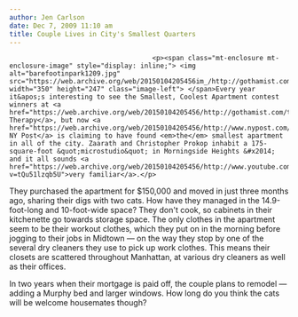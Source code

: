 ```yaml
---
author: Jen Carlson
date: Dec 7, 2009 11:10 am
title: Couple Lives in City's Smallest Quarters
---
```


	
										<p><span class="mt-enclosure mt-enclosure-image" style="display: inline;"> <img alt="barefootinpark1209.jpg" src="https://web.archive.org/web/20150104205456im_/http://gothamist.com/attachments/arts_jen/barefootinpark1209.jpg" width="350" height="247" class="image-left"> </span>Every year it&apos;s interesting to see the Smallest, Coolest Apartment contest winners at <a href="https://web.archive.org/web/20150104205456/http://gothamist.com/tags/apartmenttherapy">Apartment Therapy</a>, but now <a href="https://web.archive.org/web/20150104205456/http://www.nypost.com/p/news/local/manhattan/cozy_crazy_couple_makes_tight_studio_R15ToNFTaJE3c17zkw4efP">the NY Post</a> is claiming to have found <em>the</em> smallest apartment in all of the city. Zaarath and Christopher Prokop inhabit a 175-square-foot &quot;microstudio&quot; in Morningside Heights &#x2014; and it all sounds <a href="https://web.archive.org/web/20150104205456/http://www.youtube.com/watch?v=tQu51lzqb5U">very familiar</a>.</p>

<p>They purchased the apartment for $150,000 and moved in just three months ago, sharing their digs with two cats. How have they managed in the 14.9-foot-long and 10-foot-wide space? They don&apos;t cook, so cabinets in their kitchenette go towards storage space. The only clothes in the apartment seem to be their workout clothes, which they put on in the morning before jogging to their jobs in Midtown &#x2014; on the way they stop by one of the several dry cleaners they use to pick up work clothes. This means their closets are scattered throughout Manhattan, at various dry cleaners as well as their offices. </p>

<p>In two years when their mortgage is paid off, the couple plans to remodel &#x2014; adding a Murphy bed and larger windows. How long do you think the cats will be welcome housemates though?</p>					
										
									
				